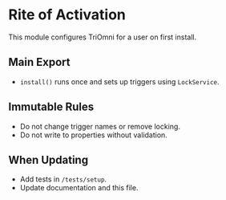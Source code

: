 # Rite of Activation

This module configures TriOmni for a user on first install.

## Main Export
- `install()` runs once and sets up triggers using `LockService`.

## Immutable Rules
- Do not change trigger names or remove locking.
- Do not write to properties without validation.

## When Updating
- Add tests in `/tests/setup`.
- Update documentation and this file.
